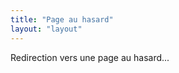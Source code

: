```yaml
---
title: "Page au hasard"
layout: "layout"
---
```


<script>
  const basePath = "/tusavais-org/content/"; // ← adapte selon ton dossier GitHub Pages
  const pages = [
    "chiquita.html",
    "nike-air.html",
    "apple-iphone.html"
  ];
  const randomPage = pages[Math.floor(Math.random() * pages.length)];
  window.location.replace(window.location.origin + basePath + randomPage);
</script>

<p>Redirection vers une page au hasard...</p>
